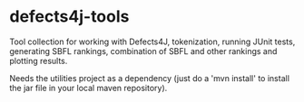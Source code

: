 # defects4j-tools

Tool collection for working with Defects4J, tokenization, running JUnit tests, generating SBFL rankings, combination of SBFL and other rankings and plotting results.

Needs the utilities project as a dependency (just do a 'mvn install' to install the jar file in your local maven repository).
